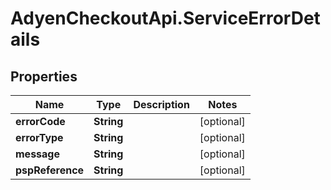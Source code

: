 # AdyenCheckoutApi.ServiceErrorDetails

## Properties

Name | Type | Description | Notes
------------ | ------------- | ------------- | -------------
**errorCode** | **String** |  | [optional] 
**errorType** | **String** |  | [optional] 
**message** | **String** |  | [optional] 
**pspReference** | **String** |  | [optional] 


